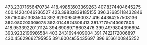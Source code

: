 473.23071656470734
418.49853503369263
407.8274404645275
400.14204046936527
423.39833839185155
396.38685118432846
397.1604513085504
392.6290954980037
416.44364257508136
392.080205369678
392.0144824306413
391.71794145667803
418.95339220101124
394.69089718603476
399.4979804396694
393.9232196986584
403.2431694409004
391.7422172006897
430.45629662795955
391.6004655435697
396.6566100845252